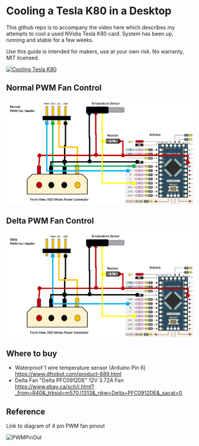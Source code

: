 # Cooling a Tesla K80 in a Desktop

This github repo is to accompany the video here which describes my attempts to cool a used NVidia Tesla K80 card. System has been up, running and stable for a few weeks. 

Use this guide is intended for makers, use at your own risk. No warranty, MIT licensed.  


[![Cooling Tesla K80](https://img.youtube.com/vi/I2zYOdfASFE/0.jpg)](https://www.youtube.com/watch?v=I2zYOdfASFE)

## Normal PWM Fan Control 

![NormalFanPWMArudino](normalpwm.png)

## Delta PWM Fan Control 

![DeltaFanPWMArudino](deltapwm.png)


## Where to buy 

* Waterproof 1 wire temperature sensor (Arduino Pin 6) https://www.dfrobot.com/product-689.html
* Delta Fan "Delta PFC0912DE" 12V 3.72A Fan https://www.ebay.ca/sch/i.html?_from=R40&_trksid=m570.l1313&_nkw=Delta+PFC0912DE&_sacat=0


## Reference

Link to diagram of 4 pin PWM fan pinout

![PWMPinOut](https://electronic-products-design.com/wp-content/uploads/pc_fan_4_pinout.png)
